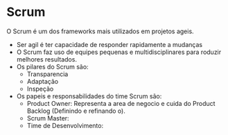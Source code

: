 # Scrum

O Scrum é um dos frameworks mais utilizados em projetos ageis.

 - Ser agil é ter capacidade de responder rapidamente a mudanças
 - O Scrum faz uso de equipes pequenas e multidisciplinares para roduzir melhores resultados.
 - Os pilares do Scrum são:
	 - Transparencia
	 - Adaptação
	 - Inspeção
 - Os papeis e responsabilidades do time Scrum são:
	 - Product Owner: Representa a area de negocio e cuida do Product Backlog (Definindo e refinando o).
	 - Scrum Master: 
	 - Time de Desenvolvimento: 